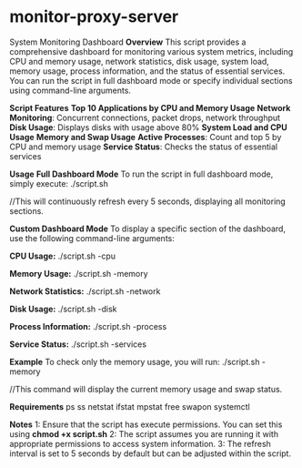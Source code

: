 # monitor-proxy-server
System Monitoring Dashboard
**Overview**
This script provides a comprehensive dashboard for monitoring various system metrics, including CPU and memory usage, network statistics, disk usage, system load, memory usage, process information, and the status of essential services. You can run the script in full dashboard mode or specify individual sections using command-line arguments.

**Script Features**
**Top 10 Applications by CPU and Memory Usage**
**Network Monitoring**: Concurrent connections, packet drops, network throughput
**Disk Usage**: Displays disks with usage above 80%
**System Load and CPU Usage**
**Memory and Swap Usage**
**Active Processes**: Count and top 5 by CPU and memory usage
**Service Status**: Checks the status of essential services

**Usage**
**Full Dashboard Mode**
To run the script in full dashboard mode, simply execute:
./script.sh

//This will continuously refresh every 5 seconds, displaying all monitoring sections.

**Custom Dashboard Mode**
To display a specific section of the dashboard, use the following command-line arguments:

**CPU Usage:**
./script.sh -cpu

**Memory Usage:**
./script.sh -memory

**Network Statistics:**
./script.sh -network

**Disk Usage:**
./script.sh -disk

**Process Information:**
./script.sh -process

**Service Status:**
./script.sh -services

**Example**
To check only the memory usage, you will run:
./script.sh -memory

//This command will display the current memory usage and swap status.

**Requirements**
ps
ss
netstat
ifstat
mpstat
free
swapon
systemctl

**Notes**
1: Ensure that the script has execute permissions. You can set this using **chmod +x script.sh**
2: The script assumes you are running it with appropriate permissions to access system information.
3: The refresh interval is set to 5 seconds by default but can be adjusted within the script.
